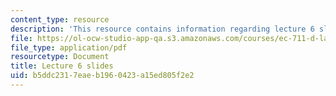 ```yaml
---
content_type: resource
description: 'This resource contains information regarding lecture 6 slides. '
file: https://ol-ocw-studio-app-qa.s3.amazonaws.com/courses/ec-711-d-lab-energy-spring-2011/b5ddc2317eaeb1960423a15ed805f2e2_MITEC_711S11_lec06.pdf
file_type: application/pdf
resourcetype: Document
title: Lecture 6 slides
uid: b5ddc231-7eae-b196-0423-a15ed805f2e2
---
```

